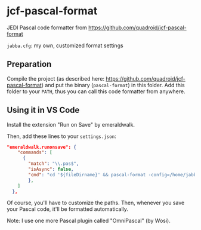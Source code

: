 # jcf-pascal-format

JEDI Pascal code formatter from https://github.com/quadroid/jcf-pascal-format

`jabba.cfg`: my own, customized format settings

## Preparation

Compile the project (as described here: https://github.com/quadroid/jcf-pascal-format)
and put the binary (`pascal-format`) in this folder. Add this folder to your
`PATH`, thus you can call this code formatter from anywhere.

## Using it in VS Code

Install the extension "Run on Save" by emeraldwalk.

Then, add these lines to your `settings.json`:

```json
"emeraldwalk.runonsave": {
    "commands": [
      {
        "match": "\\.pas$",
        "isAsync": false,
        "cmd": "cd '${fileDirname}' && pascal-format -config=/home/jabba/Dropbox/pascal/FreePascalStuff/jcf-pascal-format/jabba.cfg '${fileBasename}'"
        },
    ]
  },
```

Of course, you'll have to customize the paths. Then,
whenever you save your Pascal code, it'll be
formatted automatically.

Note: I use one more Pascal plugin called "OmniPascal" (by Wosi).
